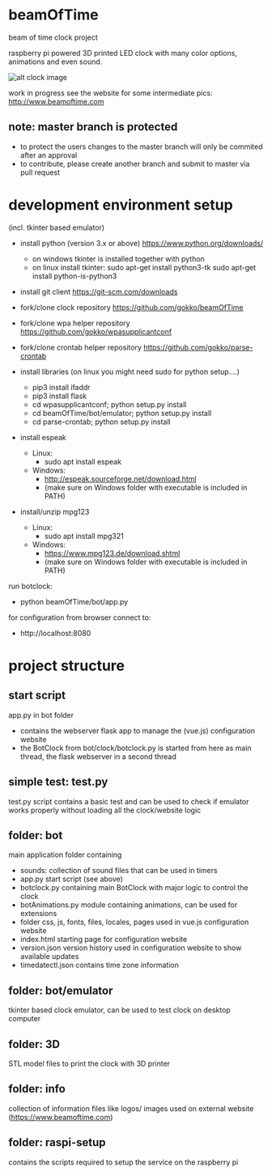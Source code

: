 # beamOfTime
beam of time clock project

raspberry pi powered 3D printed LED clock with many color options, animations and even sound.

![alt clock image](https://www.beamoftime.com/onewebmedia/IMG_20190727_134228.jpg)

work in progress
see the website for some intermediate pics:
http://www.beamoftime.com

## note: master branch is protected
- to protect the users changes to the master branch will only be commited after an approval
- to contribute, please create another branch and submit to master via pull request

# development environment setup
(incl. tkinter based emulator)

- install python (version 3.x or above) https://www.python.org/downloads/
  - on windows tkinter is installed together with python
  - on linux install tkinter:
    sudo apt-get install python3-tk
    sudo apt-get install python-is-python3

- install git client https://git-scm.com/downloads
- fork/clone clock repository https://github.com/gokko/beamOfTime
- fork/clone wpa helper repository https://github.com/gokko/wpasupplicantconf
- fork/clone crontab helper repository https://github.com/gokko/parse-crontab

- install libraries (on linux you might need sudo for python setup....)
  - pip3 install ifaddr
  - pip3 install flask
  - cd wpasupplicantconf; python setup.py install
  - cd beamOfTime/bot/emulator; python setup.py install
  - cd parse-crontab; python setup.py install

- install espeak
  - Linux:
    - sudo apt install espeak
  - Windows:
    - http://espeak.sourceforge.net/download.html
    - (make sure on Windows folder with executable is included in PATH)
- install/unzip mpg123 
  - Linux:
    - sudo apt install mpg321
  - Windows:
    - https://www.mpg123.de/download.shtml
    - (make sure on Windows folder with executable is included in PATH)

run botclock:
- python beamOfTime/bot/app.py

for configuration from browser connect to:
- http://localhost:8080

# project structure
## start script
app.py in bot folder
- contains the webserver flask app to manage the (vue.js) configuration website
- the BotClock from bot/clock/botclock.py is started from here as main thread, the flask webserver in a second thread

## simple test: test.py
test.py script contains a basic test and can be used to check if emulator works properly without loading all the clock/website logic

## folder: bot
main application folder containing
- sounds: collection of sound files that can be used in timers
- app.py start script (see above)
- botclock.py containing main BotClock with major logic to control the clock
- botAnimations.py module containing animations, can be used for extensions
- folder css, js, fonts, files, locales, pages used in vue.js configuration website
- index.html starting page for configuration website
- version.json version history used in configuration website to show available updates
- timedatectl.json contains time zone information

## folder: bot/emulator
tkinter based clock emulator, can be used to test clock on desktop computer

## folder: 3D
STL model files to print the clock with 3D printer

## folder: info
collection of information files like logos/ images used on external website (https://www.beamoftime.com)

## folder: raspi-setup
contains the scripts required to setup the service on the raspberry pi

